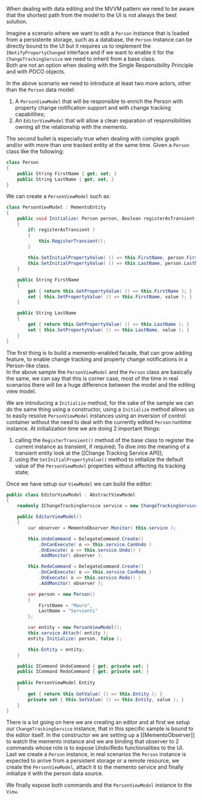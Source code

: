 When dealing with data editing and the MVVM pattern we need to be aware that the shortest path from the model to the UI is not always the best solution.

Imagine a scenario where we want to edit a `Person` instance that is loaded from a persistente storage, such as a database, the `Person` instance can be directly bound to the UI but it requires us to implement the `INotifyPropertyChanged` interface and if we want to enable it for the `ChangeTrackingService` we need to inherit from a base class.  
Both are not an option when dealing with the Single Responsibility Principle and with POCO objects.

In the above scenario we need to introduce at least two more actors, other than the `Person` data model:

1. A `PersonViewModel` that will be responsible to enrich the Person with property change notification support and with change tracking capabilities;
2. An `EditorViewModel` that will allow a clean separation of responsibilities owning all the  relationship with the memento.

The second bullet is especially true when dealing with complex graph and/or with more than one tracked entity at the same time. Given a `Person` class like the following:

```csharp
class Person{
    public String FirstName { get; set; }
    public String LastName { get; set; }
}
```

We can create a `PersonViewModel` such as:

```csharp
class PersonViewModel : MementoEntity{
    public void Initialize( Person person, Boolean registerAsTransient )
    {
        if( registerAsTransient )
        {
            this.RegisterTransient();
        }
        
        this.SetInitialPropertyValue( () => this.FirstName, person.FirstName );
        this.SetInitialPropertyValue( () => this.LastName, person.LastName );
    }    public String FirstName    {        get { return this.GetPropertyValue( () => this.FirstName ); }        set { this.SetPropertyValue( () => this.FirstName, value ); }    }    public String LastName    {        get { return this.GetPropertyValue( () => this.LastName ); }        set { this.SetPropertyValue( () => this.LastName, value ); }    }}
```

The first thing is to build a memento-enabled facade, that can grow adding feature, to enable change tracking and property change notifications in a Person-like class.  
In the above sample the `PersonViewModel` and the `Person` class are basically the same, we can say that this is corner case, most of the time in real scenarios there will be a huge difference between the model and the editing view model.

We are introducing a `Initialize` method, for the sake of the sample we can do the same thing using a constructor, using a `Initialize` method allows us to easily resolve `PersonViewModel` instances using an inversion of control container without the need to deal with the currently edited `Person` runtime instance. At initialization time we are doing 2 important things:

1. calling the `RegisterTransient()` method of the base class to register the current instance as transient, if required; To dive into the meaning of a transient entity look at the [[Change Tracking Service API]];
2. using the `SetInitialPropertyValue()` method to initialize the default value of the `PersonViewModel` properties without affecting its tracking state;

Once we have setup our `ViewModel` we can build the editor:

```csharp
public class EditorViewModel : AbstractViewModel{
    readonly IChangeTrackingService service = new ChangeTrackingService();    public EditorViewModel()    {        var observer = MementoObserver.Monitor( this.service );        this.UndoCommand = DelegateCommand.Create()
            .OnCanExecute( o => this.service.CanUndo )            .OnExecute( o => this.service.Undo() )            .AddMonitor( observer );        this.RedoCommand = DelegateCommand.Create()            .OnCanExecute( o => this.service.CanRedo )            .OnExecute( o => this.service.Redo() )            .AddMonitor( observer );        var person = new Person()        {            FirstName = "Mauro",            LastName = "Servienti"        };        var entity = new PersonViewModel();        this.service.Attach( entity );        entity.Initialize( person, false );        this.Entity = entity;
    }

    public ICommand UndoCommand { get; private set; }    public ICommand RedoCommand { get; private set; }
    
    public PersonViewModel Entity    {        get { return this.GetValue( () => this.Entity ); }        private set { this.SetValue( () => this.Entity, value ); }    }
}
```

There is a lot going on here we are creating an editor and at first we setup our `ChangeTrackingService` instance, that in this specific sample is bound to the editor itself. In the constructor we are setting up a [[MementoObserver]] to watch the memento instance and we are binding that observer to 2 commands whose role is to expose Undo/Redo functionalities to the UI.  
Last we create a `Person` instance, in real scenarios the `Person` instance is expected to arrive from a persistent storage or a remote resource, we create the `PersonViewModel`, attach it to the memento service and finally initialize it with the person data source.

We finally expose both commands and the `PersonViewModel` instance to the `View`.